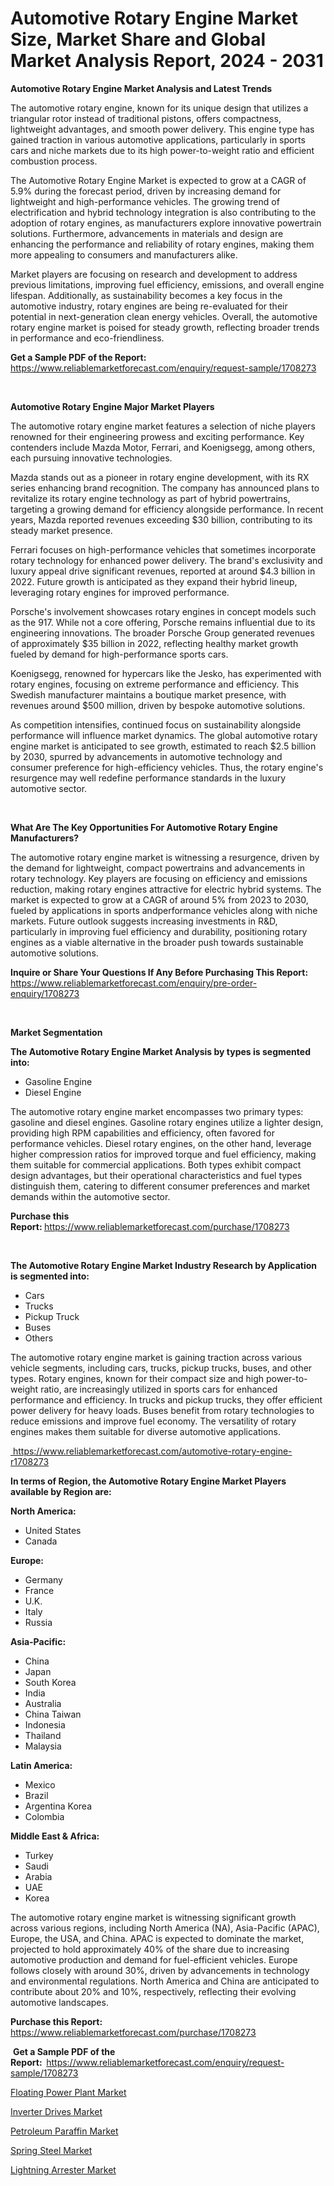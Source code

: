 <p><h1>Automotive Rotary Engine Market Size, Market Share and Global Market Analysis Report, 2024 - 2031</h1></p><p><strong>Automotive Rotary Engine Market Analysis and Latest Trends</strong></p>
<p><p>The automotive rotary engine, known for its unique design that utilizes a triangular rotor instead of traditional pistons, offers compactness, lightweight advantages, and smooth power delivery. This engine type has gained traction in various automotive applications, particularly in sports cars and niche markets due to its high power-to-weight ratio and efficient combustion process.</p><p>The Automotive Rotary Engine Market is expected to grow at a CAGR of 5.9% during the forecast period, driven by increasing demand for lightweight and high-performance vehicles. The growing trend of electrification and hybrid technology integration is also contributing to the adoption of rotary engines, as manufacturers explore innovative powertrain solutions. Furthermore, advancements in materials and design are enhancing the performance and reliability of rotary engines, making them more appealing to consumers and manufacturers alike.</p><p>Market players are focusing on research and development to address previous limitations, improving fuel efficiency, emissions, and overall engine lifespan. Additionally, as sustainability becomes a key focus in the automotive industry, rotary engines are being re-evaluated for their potential in next-generation clean energy vehicles. Overall, the automotive rotary engine market is poised for steady growth, reflecting broader trends in performance and eco-friendliness.</p></p>
<p><strong>Get a Sample PDF of the Report:&nbsp;</strong> <a href="https://www.reliablemarketforecast.com/enquiry/request-sample/1708273?utm_campaign=1123&utm_medium=2&utm_source=Github&utm_content=ia&utm_term=07102024&utm_id=automotive-rotary-engine">https://www.reliablemarketforecast.com/enquiry/request-sample/1708273</a></p>
<p>&nbsp;</p>
<p><strong>Automotive Rotary Engine Major Market Players</strong></p>
<p><p>The automotive rotary engine market features a selection of niche players renowned for their engineering prowess and exciting performance. Key contenders include Mazda Motor, Ferrari, and Koenigsegg, among others, each pursuing innovative technologies.</p><p>Mazda stands out as a pioneer in rotary engine development, with its RX series enhancing brand recognition. The company has announced plans to revitalize its rotary engine technology as part of hybrid powertrains, targeting a growing demand for efficiency alongside performance. In recent years, Mazda reported revenues exceeding $30 billion, contributing to its steady market presence.</p><p>Ferrari focuses on high-performance vehicles that sometimes incorporate rotary technology for enhanced power delivery. The brand's exclusivity and luxury appeal drive significant revenues, reported at around $4.3 billion in 2022. Future growth is anticipated as they expand their hybrid lineup, leveraging rotary engines for improved performance.</p><p>Porsche's involvement showcases rotary engines in concept models such as the 917. While not a core offering, Porsche remains influential due to its engineering innovations. The broader Porsche Group generated revenues of approximately $35 billion in 2022, reflecting healthy market growth fueled by demand for high-performance sports cars.</p><p>Koenigsegg, renowned for hypercars like the Jesko, has experimented with rotary engines, focusing on extreme performance and efficiency. This Swedish manufacturer maintains a boutique market presence, with revenues around $500 million, driven by bespoke automotive solutions.</p><p>As competition intensifies, continued focus on sustainability alongside performance will influence market dynamics. The global automotive rotary engine market is anticipated to see growth, estimated to reach $2.5 billion by 2030, spurred by advancements in automotive technology and consumer preference for high-efficiency vehicles. Thus, the rotary engine's resurgence may well redefine performance standards in the luxury automotive sector.</p></p>
<p>&nbsp;</p>
<p><strong>What Are The Key Opportunities For Automotive Rotary Engine Manufacturers?</strong></p>
<p><p>The automotive rotary engine market is witnessing a resurgence, driven by the demand for lightweight, compact powertrains and advancements in rotary technology. Key players are focusing on efficiency and emissions reduction, making rotary engines attractive for electric hybrid systems. The market is expected to grow at a CAGR of around 5% from 2023 to 2030, fueled by applications in sports andperformance vehicles along with niche markets. Future outlook suggests increasing investments in R&D, particularly in improving fuel efficiency and durability, positioning rotary engines as a viable alternative in the broader push towards sustainable automotive solutions.</p></p>
<p><strong>Inquire or Share Your Questions If Any Before Purchasing This Report:</strong> <a href="https://www.reliablemarketforecast.com/enquiry/pre-order-enquiry/1708273?utm_campaign=1123&utm_medium=2&utm_source=Github&utm_content=ia&utm_term=07102024&utm_id=automotive-rotary-engine">https://www.reliablemarketforecast.com/enquiry/pre-order-enquiry/1708273</a></p>
<p>&nbsp;</p>
<p><strong>Market Segmentation</strong></p>
<p><strong>The Automotive Rotary Engine Market Analysis by types is segmented into:</strong></p>
<p><ul><li>Gasoline Engine</li><li>Diesel Engine</li></ul></p>
<p><p>The automotive rotary engine market encompasses two primary types: gasoline and diesel engines. Gasoline rotary engines utilize a lighter design, providing high RPM capabilities and efficiency, often favored for performance vehicles. Diesel rotary engines, on the other hand, leverage higher compression ratios for improved torque and fuel efficiency, making them suitable for commercial applications. Both types exhibit compact design advantages, but their operational characteristics and fuel types distinguish them, catering to different consumer preferences and market demands within the automotive sector.</p></p>
<p><strong>Purchase this Report:&nbsp;</strong><a href="https://www.reliablemarketforecast.com/purchase/1708273?utm_campaign=1123&utm_medium=2&utm_source=Github&utm_content=ia&utm_term=07102024&utm_id=automotive-rotary-engine">https://www.reliablemarketforecast.com/purchase/1708273</a></p>
<p>&nbsp;</p>
<p><strong>The Automotive Rotary Engine Market Industry Research by Application is segmented into:</strong></p>
<p><ul><li>Cars</li><li>Trucks</li><li>Pickup Truck</li><li>Buses</li><li>Others</li></ul></p>
<p><p>The automotive rotary engine market is gaining traction across various vehicle segments, including cars, trucks, pickup trucks, buses, and other types. Rotary engines, known for their compact size and high power-to-weight ratio, are increasingly utilized in sports cars for enhanced performance and efficiency. In trucks and pickup trucks, they offer efficient power delivery for heavy loads. Buses benefit from rotary technologies to reduce emissions and improve fuel economy. The versatility of rotary engines makes them suitable for diverse automotive applications.</p></p>
<p><a href="https://www.reliablemarketforecast.com/automotive-rotary-engine-r1708273?utm_campaign=1123&utm_medium=2&utm_source=Github&utm_content=ia&utm_term=07102024&utm_id=automotive-rotary-engine">&nbsp;https://www.reliablemarketforecast.com/automotive-rotary-engine-r1708273</a></p>
<p><strong>In terms of Region, the Automotive Rotary Engine Market Players available by Region are:</strong></p>
<p>
    <p> <strong> North America: </strong>
        <ul>
            <li>United States</li>
            <li>Canada</li>
        </ul>
        </p> 
    <p> <strong> Europe: </strong>
        <ul>
            <li>Germany</li>
            <li>France</li>
            <li>U.K.</li>
            <li>Italy</li>
            <li>Russia</li>
        </ul>
        </p> 
    <p> <strong> Asia-Pacific: </strong>
        <ul>
            <li>China</li>
            <li>Japan</li>
            <li>South Korea</li>
            <li>India</li>
            <li>Australia</li>
            <li>China Taiwan</li>
            <li>Indonesia</li>
            <li>Thailand</li>
            <li>Malaysia</li>
        </ul>
        </p> 
    <p> <strong> Latin America: </strong>
        <ul>
            <li>Mexico</li>
            <li>Brazil</li>
            <li>Argentina Korea</li>
            <li>Colombia</li>
        </ul>
        </p> 
    <p> <strong> Middle East & Africa: </strong>
        <ul>
            <li>Turkey</li>
            <li>Saudi</li>
            <li>Arabia</li>
            <li>UAE</li>
            <li>Korea</li>
        </ul>
    </p>
    </p>
<p><p>The automotive rotary engine market is witnessing significant growth across various regions, including North America (NA), Asia-Pacific (APAC), Europe, the USA, and China. APAC is expected to dominate the market, projected to hold approximately 40% of the share due to increasing automotive production and demand for fuel-efficient vehicles. Europe follows closely with around 30%, driven by advancements in technology and environmental regulations. North America and China are anticipated to contribute about 20% and 10%, respectively, reflecting their evolving automotive landscapes.</p></p>
<p><strong>Purchase this Report: </strong><a href="https://www.reliablemarketforecast.com/purchase/1708273?utm_campaign=1123&utm_medium=2&utm_source=Github&utm_content=ia&utm_term=07102024&utm_id=automotive-rotary-engine">https://www.reliablemarketforecast.com/purchase/1708273</a></p>
<p>&nbsp;<strong>Get a Sample PDF of the Report:&nbsp;&nbsp;</strong><a href="https://www.reliablemarketforecast.com/enquiry/request-sample/1708273?utm_campaign=1123&utm_medium=2&utm_source=Github&utm_content=ia&utm_term=07102024&utm_id=automotive-rotary-engine">https://www.reliablemarketforecast.com/enquiry/request-sample/1708273</a></p>
<p><strong></strong></p>
<p><p><a href="https://issuu.com/reportprime-2/docs/floating-power-plant-market-size-20_082c5811c3e9fc?utm_campaign=1123&utm_medium=2&utm_source=Github&utm_content=ia&utm_term=07102024&utm_id=automotive-rotary-engine">Floating Power Plant Market</a></p><p><a href="https://www.linkedin.com/pulse/inverter-drives-market-global-regional-analysis-focus-end-qru7c?utm_campaign=1123&utm_medium=2&utm_source=Github&utm_content=ia&utm_term=07102024&utm_id=automotive-rotary-engine">Inverter Drives Market</a></p><p><a href="https://www.linkedin.com/pulse/petroleum-paraffin-market-trends-strategic-insights-2024-94nie?utm_campaign=1123&utm_medium=2&utm_source=Github&utm_content=ia&utm_term=07102024&utm_id=automotive-rotary-engine">Petroleum Paraffin Market</a></p><p><a href="https://www.linkedin.com/pulse/strategic-market-insights-navigating-global-spring-steel-3j6je?utm_campaign=1123&utm_medium=2&utm_source=Github&utm_content=ia&utm_term=07102024&utm_id=automotive-rotary-engine">Spring Steel Market</a></p><p><a href="https://issuu.com/reportprime-2/docs/lightning-arrester-market-size-2030_d87d435e13f993?utm_campaign=1123&utm_medium=2&utm_source=Github&utm_content=ia&utm_term=07102024&utm_id=automotive-rotary-engine">Lightning Arrester Market</a></p></p>